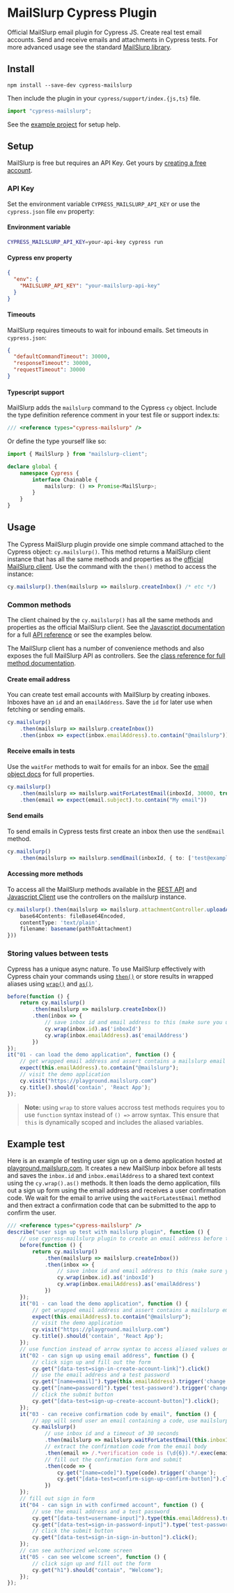 # MailSlurp Cypress Plugin
Official MailSlurp email plugin for Cypress JS. Create real test email accounts. Send and receive emails and attachments in Cypress tests. For more advanced usage see the standard [MailSlurp library](https://www.npmjs.com/package/mailslurp-client).

## Install

`npm install --save-dev cypress-mailslurp`

Then include the plugin in your `cypress/support/index.{js,ts}` file.

```typescript
import "cypress-mailslurp";
```

See the [example project](https://github.com/mailslurp/examples/tree/master/javascript-cypress-mailslurp-plugin) for setup help.

## Setup
MailSlurp is free but requires an API Key. Get yours by [creating a free account](https://www.mailslurp.com/sign-up/).

### API Key
Set the environment variable `CYPRESS_MAILSLURP_API_KEY` or use the `cypress.json` file `env` property:

#### Environment variable

```bash
CYPRESS_MAILSLURP_API_KEY=your-api-key cypress run
```

#### Cypress env property
```json
{
  "env": {
    "MAILSLURP_API_KEY": "your-mailslurp-api-key"
  }
}
```

#### Timeouts
MailSlurp requires timeouts to wait for inbound emails. Set timeouts in `cypress.json`:

```json
{
  "defaultCommandTimeout": 30000,
  "responseTimeout": 30000,
  "requestTimeout": 30000
}
```

#### Typescript support
MailSlurp adds the `mailslurp` command to the Cypress `cy` object. Include the type definition reference comment in your test file or support index.ts:

```typescript
/// <reference types="cypress-mailslurp" />
```

Or define the type yourself like so:

```typescript
import { MailSlurp } from "mailslurp-client";

declare global {
    namespace Cypress {
        interface Chainable {
            mailslurp: () => Promise<MailSlurp>;
        }
    }
}
```

## Usage
The Cypress MailSlurp plugin provide one simple command attached to the Cypress object: `cy.mailslurp()`. This method returns a MailSlurp client instance that has all the same methods and properties as the [official MailSlurp client](https://www.npmjs.com/package/mailslurp-client). Use the command with the `then()` method to access the instance:

```typescript
cy.mailslurp().then(mailslurp => mailslurp.createInbox() /* etc */)
```

### Common methods
The client chained by the `cy.mailslurp()` has all the same methods and properties as the official MailSlurp client. See the [Javascript documentation](https://www.mailslurp.com/docs/js/) for a full [API reference](https://www.mailslurp.com/docs/js/docs/) or see the examples below.

The MailSlurp client has a number of convenience methods and also exposes the full MailSlurp API as controllers. See the [class reference for full method documentation](https://www.mailslurp.com/docs/js/docs/classes/mailslurp/).

#### Create email address
You can create test email accounts with MailSlurp by creating inboxes. Inboxes have an `id` and an `emailAddress`. Save the `id` for later use when fetching or sending emails.

```typescript
cy.mailslurp()
    .then(mailslurp => mailslurp.createInbox())
    .then(inbox => expect(inbox.emailAddress).to.contain("@mailslurp"));
```

#### Receive emails in tests
Use the `waitFor` methods to wait for emails for an inbox. See the [email object docs](https://www.mailslurp.com/docs/js/docs/interfaces/email/) for full properties.
```typescript
cy.mailslurp()
    .then(mailslurp => mailslurp.waitForLatestEmail(inboxId, 30000, true))
    .then(email => expect(email.subject).to.contain("My email"))
```

#### Send emails
To send emails in Cypress tests first create an inbox then use the `sendEmail` method.

```typescript
cy.mailslurp()
    .then(mailslurp => mailslurp.sendEmail(inboxId, { to: ['test@example.com'], subject: 'test', body: '<html></html>', isHTML: true }))
```

#### Accessing more methods
To access all the MailSlurp methods available in the [REST API](https://api.mailslurp.com/swagger-ui.html) and [Javascript Client](https://www.mailslurp.com/docs/js/) use the controllers on the mailslurp instance.

```typescript
cy.mailslurp().then(mailslurp => mailslurp.attachmentController.uploadAttachment({
    base64Contents: fileBase64Encoded,
    contentType: 'text/plain',
    filename: basename(pathToAttachment)
}))
```

### Storing values between tests
Cypress has a unique async nature. To use MailSlurp effectively with Cypress chain your commands using [`then()`](https://docs.cypress.io/api/commands/then) or store results in wrapped aliases using [`wrap()`](https://docs.cypress.io/api/commands/wrap) and [`as()`](https://docs.cypress.io/api/commands/as).

```typescript
before(function () {
    return cy.mailslurp()
        .then(mailslurp => mailslurp.createInbox())
        .then(inbox => {
            // save inbox id and email address to this (make sure you use function and not arrow syntax)
            cy.wrap(inbox.id).as('inboxId')
            cy.wrap(inbox.emailAddress).as('emailAddress')
        })
});
it("01 - can load the demo application", function () {
    // get wrapped email address and assert contains a mailslurp email address
    expect(this.emailAddress).to.contain("@mailslurp");
    // visit the demo application
    cy.visit("https://playground.mailslurp.com")
    cy.title().should('contain', 'React App');
});
```

> **Note:** using `wrap` to store values accross test methods requires you to use `function` syntax instead of `() =>` arrow syntax. This ensure that `this` is dynamically scoped and includes the aliased variables.

## Example test
Here is an example of testing user sign up on a demo application hosted at [playground.mailslurp.com](https://playground.mailslurp.com). 
It creates a new MailSlurp inbox before all tests and saves the `inbox.id` and `inbox.emailAddress` to a shared text context using the `cy.wrap().as()` methods. 
It then loads the demo application, fills out a sign up form using the email address and receives a user confirmation code. 
We wait for the email to arrive using the `waitForLatestEmail` method and then extract a confirmation code that can be submitted to the app to confirm the user.

```typescript
/// <reference types="cypress-mailslurp" />
describe("user sign up test with mailslurp plugin", function () {
    // use cypress-mailslurp plugin to create an email address before test
    before(function () {
        return cy.mailslurp()
            .then(mailslurp => mailslurp.createInbox())
            .then(inbox => {
                // save inbox id and email address to this (make sure you use function and not arrow syntax)
                cy.wrap(inbox.id).as('inboxId')
                cy.wrap(inbox.emailAddress).as('emailAddress')
            })
    });
    it("01 - can load the demo application", function () {
        // get wrapped email address and assert contains a mailslurp email address
        expect(this.emailAddress).to.contain("@mailslurp");
        // visit the demo application
        cy.visit("https://playground.mailslurp.com")
        cy.title().should('contain', 'React App');
    });
    // use function instead of arrow syntax to access aliased values on this
    it("02 - can sign up using email address", function () {
        // click sign up and fill out the form
        cy.get("[data-test=sign-in-create-account-link]").click()
        // use the email address and a test password
        cy.get("[name=email]").type(this.emailAddress).trigger('change');
        cy.get("[name=password]").type('test-password').trigger('change');
        // click the submit button
        cy.get("[data-test=sign-up-create-account-button]").click();
    });
    it("03 - can receive confirmation code by email", function () {
        // app will send user an email containing a code, use mailslurp to wait for the latest email
        cy.mailslurp()
            // use inbox id and a timeout of 30 seconds
            .then(mailslurp => mailslurp.waitForLatestEmail(this.inboxId, 30000, true))
            // extract the confirmation code from the email body
            .then(email => /.*verification code is (\d{6}).*/.exec(email.body!!)!![1])
            // fill out the confirmation form and submit
            .then(code => {
                cy.get("[name=code]").type(code).trigger('change');
                cy.get("[data-test=confirm-sign-up-confirm-button]").click();
            })
    });
    // fill out sign in form
    it("04 - can sign in with confirmed account", function () {
        // use the email address and a test password
        cy.get("[data-test=username-input]").type(this.emailAddress).trigger('change');
        cy.get("[data-test=sign-in-password-input]").type('test-password').trigger('change');
        // click the submit button
        cy.get("[data-test=sign-in-sign-in-button]").click();
    });
    // can see authorized welcome screen
    it("05 - can see welcome screen", function () {
        // click sign up and fill out the form
        cy.get("h1").should("contain", "Welcome");
    });
});
```

